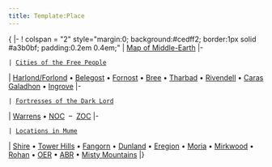 ```yaml
---
title: Template:Place
---
```


{ \|- ! colspan = "2" style="margin:0; background:#cedff2; border:1px
solid \#a3b0bf; padding:0.2em 0.4em;" \| [Map of
Middle-Earth](Location "wikilink") \|-

`| `[`Cities of the Free People`](City#Pukes "wikilink")

\| [Harlond/Forlond](Grey-Havens "wikilink") •
[Belegost](Blue_Mountains#Belegost "wikilink") •
[Fornost](Fornost "wikilink") • [Bree](Bree "wikilink") •
[Tharbad](Tharbad "wikilink") • [Rivendell](Rivendell "wikilink") •
[Caras Galadhon](Lothlórien#Caras_Galadhon "wikilink") •
[Ingrove](Anduin_Vale#Ingrove "wikilink") \|-

`| `[`Fortresses of the Dark Lord`](City#Darkies "wikilink")

\| [Warrens](Trollshaws#Warrens "wikilink") •
[NOC](Goblin_Caves#New_Orc_Caves "wikilink")  – 
[ZOC](Goblin_Caves#Zaugurz_Orc_Caves "wikilink") \|-

`| `[`Locations in Mume`](Location "wikilink")

\| [Shire](Shire "wikilink") • [Tower Hills](Tower_Hills "wikilink") •
[Fangorn](Fangorn "wikilink") • [Dunland](Dunland "wikilink") •
[Eregion](Eregion "wikilink") • [Moria](Moria "wikilink") •
[Mirkwood](Mirkwood "wikilink") • [Rohan](Rohan "wikilink") •
[OER](Old_East_Road "wikilink") • [ABR](Ancient_Broken_Road "wikilink")
• [Misty Mountains](Misty_Mountains "wikilink") \|} <noinclude>
</noinclude>

<noinclude> </noinclude>

[](Category:Navigation_Templates "wikilink")
[](Category:Templates "wikilink")